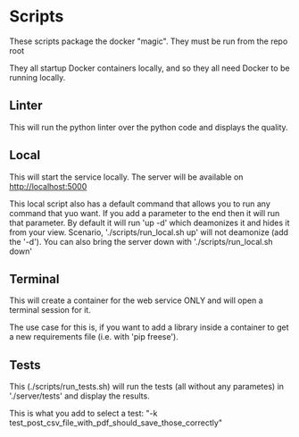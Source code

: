 # Scripts

These scripts package the docker "magic".
They must be run from the repo root

They all startup Docker containers locally, and so they all need Docker to be running locally.

## Linter

This will run the python linter over the python code and displays the quality.

## Local

This will start the service locally.
The server will be available on [http://localhost:5000](http://localhost:5000)

This local script also has a default command that allows you to run any command that yuo want.
If you add a parameter to the end then it will run that parameter.
By default it will run 'up -d' which deamonizes it and hides it from your view.
Scenario, './scripts/run_local.sh up' will not deamonize (add the '-d').
You can also bring the server down with  './scripts/run_local.sh down'

## Terminal

This will create a container for the web service ONLY and will open a terminal session for it.

The use case for this is, if you want to add a library inside a container to get a new requirements file (i.e. with 'pip freese').

## Tests

This (./scripts/run_tests.sh) will run the tests (all without any parametes) in './server/tests' and display the results.

This is what you add to select a test: "-k test_post_csv_file_with_pdf_should_save_those_correctly"
